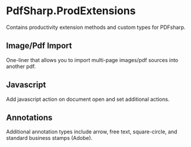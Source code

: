 # PdfSharp.ProdExtensions
Contains productivity extension methods and custom types for PDFsharp.

## Image/Pdf Import
One-liner that allows you to import multi-page images/pdf sources into another pdf.

## Javascript
Add javascript action on document open and set additional actions.

## Annotations
Additional annotation types include arrow, free text, square-circle, and standard business stamps (Adobe).
